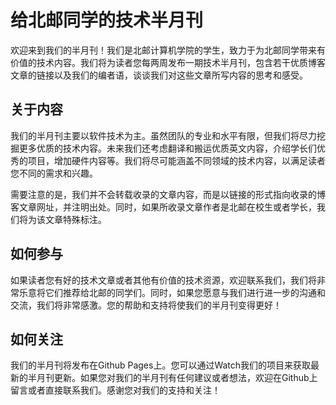 # 给北邮同学的技术半月刊

欢迎来到我们的半月刊！我们是北邮计算机学院的学生，致力于为北邮同学带来有价值的技术内容。我们将为读者您每两周发布一期技术半月刊，包含若干优质博客文章的链接以及我们的编者语，谈谈我们对这些文章所写内容的思考和感受。

## 关于内容

我们的半月刊主要以软件技术为主。虽然团队的专业和水平有限，但我们将尽力挖掘更多优质的技术内容。未来我们还考虑翻译和搬运优质英文内容，介绍学长们优秀的项目，增加硬件内容等。我们将尽可能涵盖不同领域的技术内容，以满足读者您不同的需求和兴趣。

需要注意的是，我们并不会转载收录的文章内容，而是以链接的形式指向收录的博客文章网址，并注明出处。同时，如果所收录文章作者是北邮在校生或者学长，我们将为该文章特殊标注。

## 如何参与

如果读者您有好的技术文章或者其他有价值的技术资源，欢迎联系我们，我们将非常乐意将它们推荐给北邮的同学们。同时，如果您愿意与我们进行进一步的沟通和交流，我们将非常感激。您的帮助和支持将使我们的半月刊变得更好！

## 如何关注

我们的半月刊将发布在Github Pages上。您可以通过Watch我们的项目来获取最新的半月刊更新。如果您对我们的半月刊有任何建议或者想法，欢迎在Github上留言或者直接联系我们。感谢您对我们的支持和关注！